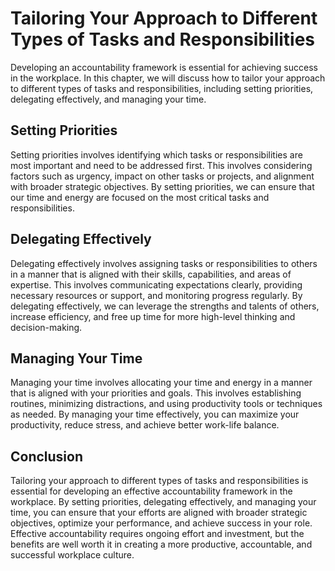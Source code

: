 Tailoring Your Approach to Different Types of Tasks and Responsibilities
===========================================================================================================================

Developing an accountability framework is essential for achieving success in the workplace. In this chapter, we will discuss how to tailor your approach to different types of tasks and responsibilities, including setting priorities, delegating effectively, and managing your time.

Setting Priorities
------------------

Setting priorities involves identifying which tasks or responsibilities are most important and need to be addressed first. This involves considering factors such as urgency, impact on other tasks or projects, and alignment with broader strategic objectives. By setting priorities, we can ensure that our time and energy are focused on the most critical tasks and responsibilities.

Delegating Effectively
----------------------

Delegating effectively involves assigning tasks or responsibilities to others in a manner that is aligned with their skills, capabilities, and areas of expertise. This involves communicating expectations clearly, providing necessary resources or support, and monitoring progress regularly. By delegating effectively, we can leverage the strengths and talents of others, increase efficiency, and free up time for more high-level thinking and decision-making.

Managing Your Time
------------------

Managing your time involves allocating your time and energy in a manner that is aligned with your priorities and goals. This involves establishing routines, minimizing distractions, and using productivity tools or techniques as needed. By managing your time effectively, you can maximize your productivity, reduce stress, and achieve better work-life balance.

Conclusion
----------

Tailoring your approach to different types of tasks and responsibilities is essential for developing an effective accountability framework in the workplace. By setting priorities, delegating effectively, and managing your time, you can ensure that your efforts are aligned with broader strategic objectives, optimize your performance, and achieve success in your role. Effective accountability requires ongoing effort and investment, but the benefits are well worth it in creating a more productive, accountable, and successful workplace culture.
